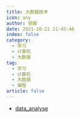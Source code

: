 ```yaml
---
title: 大数据技术
icon: any
author: 锐毅
date: 2021-10-22 21:45:48
index: false
category:
  - 学习
  - 计算机
  - 大数据
tag:
  - 学习
  - 计算机
  - 大数据
  - 编程
article: false
---
```


- [data_analyse](./data_analyse/)
